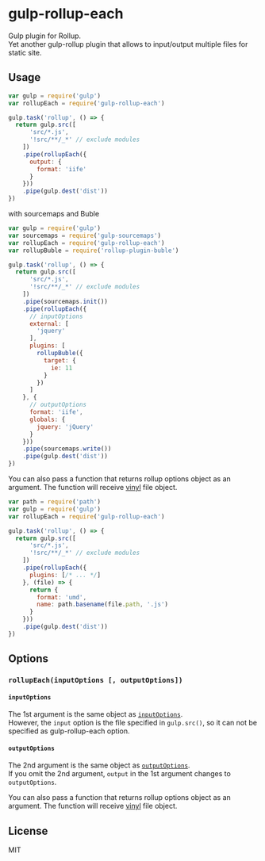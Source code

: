 # gulp-rollup-each

Gulp plugin for Rollup.  
Yet another gulp-rollup plugin that allows to input/output multiple files for static site.

## Usage

```js
var gulp = require('gulp')
var rollupEach = require('gulp-rollup-each')

gulp.task('rollup', () => {
  return gulp.src([
      'src/*.js',
      '!src/**/_*' // exclude modules
    ])
    .pipe(rollupEach({
      output: {
        format: 'iife'
      }
    }))
    .pipe(gulp.dest('dist'))
})
```

with sourcemaps and Buble

```js
var gulp = require('gulp')
var sourcemaps = require('gulp-sourcemaps')
var rollupEach = require('gulp-rollup-each')
var rollupBuble = require('rollup-plugin-buble')

gulp.task('rollup', () => {
  return gulp.src([
      'src/*.js',
      '!src/**/_*' // exclude modules
    ])
    .pipe(sourcemaps.init())
    .pipe(rollupEach({
      // inputOptions
      external: [
        'jquery'
      ],
      plugins: [
        rollupBuble({
          target: {
            ie: 11
          }
        })
      ]
    }, {
      // outputOptions
      format: 'iife',
      globals: {
        jquery: 'jQuery'
      }
    }))
    .pipe(sourcemaps.write())
    .pipe(gulp.dest('dist'))
})
```

You can also pass a function that returns rollup options object as an argument. The function will receive [vinyl](https://github.com/gulpjs/vinyl) file object.

```js
var path = require('path')
var gulp = require('gulp')
var rollupEach = require('gulp-rollup-each')

gulp.task('rollup', () => {
  return gulp.src([
      'src/*.js',
      '!src/**/_*' // exclude modules
    ])
    .pipe(rollupEach({
      plugins: [/* ... */]
    }, (file) => {
      return {
        format: 'umd',
        name: path.basename(file.path, '.js')
      }
    }))
    .pipe(gulp.dest('dist'))
})
```

## Options

### `rollupEach(inputOptions [, outputOptions])`

#### `inputOptions`

The 1st argument is the same object as [`inputOptions`](https://rollupjs.org/#inputoptions).  
However, the `input` option is the file specified in `gulp.src()`, so it can not be specified as gulp-rollup-each option.

#### `outputOptions`

The 2nd argument is the same object as [`outputOptions`](https://rollupjs.org/#outputoptions).  
If you omit the 2nd argument, `output` in the 1st argument changes to `outputOptions`.

You can also pass a function that returns rollup options object as an argument. The function will receive [vinyl](https://github.com/gulpjs/vinyl) file object.

## License

MIT
